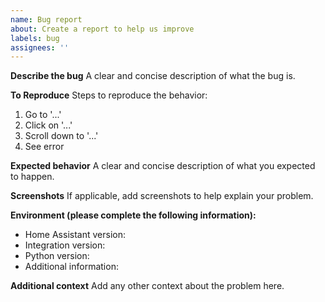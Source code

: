 ```yaml
---
name: Bug report
about: Create a report to help us improve
labels: bug
assignees: ''
---
```


**Describe the bug**
A clear and concise description of what the bug is.

**To Reproduce**
Steps to reproduce the behavior:
1. Go to '...'
2. Click on '...'
3. Scroll down to '...'
4. See error

**Expected behavior**
A clear and concise description of what you expected to happen.

**Screenshots**
If applicable, add screenshots to help explain your problem.

**Environment (please complete the following information):**
- Home Assistant version: 
- Integration version: 
- Python version: 
- Additional information:

**Additional context**
Add any other context about the problem here.

